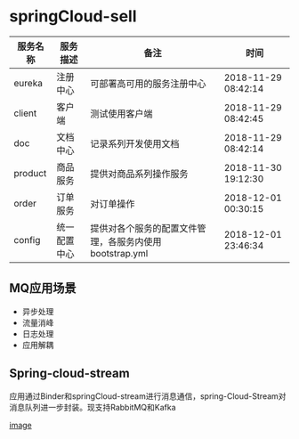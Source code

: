 # springCloud-sell

[项目主目录]:https://github.com/chencong-plan/springCloud-sell/blob/master

| 服务名称 |服务描述  | 备注 | 时间  |
| --- | --- | --- | --- |
| eureka | 注册中心 | 可部署高可用的服务注册中心 | 2018-11-29 08:42:14 |
| client | 客户端 | 测试使用客户端 | 2018-11-29 08:42:45 |  
| doc | 文档中心 | 记录系列开发使用文档 | 2018-11-29 08:42:14 |
| product | 商品服务 | 提供对商品系列操作服务 | 2018-11-30 19:12:30 |
| order | 订单服务 | 对订单操作 | 2018-12-01 00:30:15 |
| config | 统一配置中心 | 提供对各个服务的配置文件管理，各服务内使用bootstrap.yml | 2018-12-01 23:46:34 |


## MQ应用场景

+ 异步处理
+ 流量消峰
+ 日志处理
+ 应用解耦

## Spring-cloud-stream

应用通过Binder和springCloud-stream进行消息通信，spring-Cloud-Stream对消息队列进一步封装。现支持RabbitMQ和Kafka

[image]([项目主目录]/doc/img/spring-cloud-stream.png)
